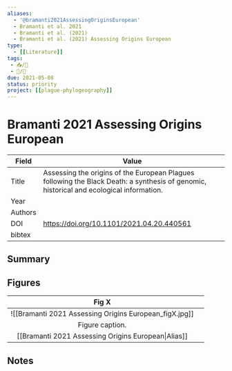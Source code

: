 ```yaml
---
aliases:
  - '@bramanti2021AssessingOriginsEuropean'
  - Bramanti et al. 2021
  - Bramanti et al. (2021)
  - Bramanti et al. (2021) Assessing Origins European
type:
  - [[Literature]]
tags:
 - 📥/📰
 - 📝/🌱
due: 2021-05-08
status: priority
project: [[plague-phylogeography]]
---
```


# Bramanti 2021 Assessing Origins European

| Field   | Value              |
| ------- | ------------------ |
| Title   | Assessing the origins of the European Plagues following the Black Death: a synthesis of genomic, historical and ecological information.                   |
| Year    |                    |
| Authors |                    |
| DOI     | <https://doi.org/10.1101/2021.04.20.440561> |
| bibtex  |                    |


## Summary

## Figures

|          Fig X          |     |
|:-----------------------:| --- |
| ![[Bramanti 2021 Assessing Origins European_figX.jpg]] |     |
|     Figure caption.     |     |
[[Bramanti 2021 Assessing Origins European\|Alias]] | 	|	

## Notes
